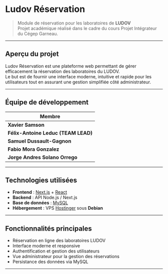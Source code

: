 # Ludov Réservation

> Module de réservation pour les laboratoires de **LUDOV**  
> Projet académique réalisé dans le cadre du cours Projet Intégrateur du Cégep Garneau.  

---

## Aperçu du projet
Ludov Réservation est une plateforme web permettant de gérer efficacement la réservation des laboratoires du LUDOV.  
Le but est de fournir une interface moderne, intuitive et rapide pour les utilisateurs tout en assurant une gestion simplifiée côté administrateur.  

---

## Équipe de développement

| Membre                                    |
|-------------------------------------------|
| **Xavier Samson**                         |
| **Félix-Antoine Leduc (TEAM LEAD)**       |
| **Samuel Dussault-Gagnon**                |
| **Fabio Mora Gonzalez**                   |
| **Jorge Andres Solano Orrego**            |

---

## Technologies utilisées

- **Frontend** : [Next.js](https://nextjs.org/) + [React](https://react.dev/)
- **Backend** : API Node.js / Next.js  
- **Base de données** : [MySQL](https://www.mysql.com/) 
- **Hébergement** : VPS [Hostinger](https://www.hostinger.com/) sous **Debian**

---

## Fonctionnalités principales
- Réservation en ligne des laboratoires LUDOV  
- Interface moderne et responsive  
- Authentification et gestion des utilisateurs  
- Vue administrateur pour la gestion des réservations  
- Persistance des données via MySQL  

---
